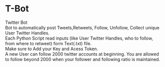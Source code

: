 # T-Bot
Twitter Bot<br/>
Bot to automatically post Tweets,Retweets, Follow, Unfollow, Collect unique User Twitter Handles. <br/>
Each Python Script read inputs (like User Twitter Handles, who to follow, from where to retweet) form Text(.txt) file.<br/>
Make sure to Add your Key and Acess Token.<br/>
A new User can follow 2000 twitter accounts at beginning. You are allowed to follow beyond 2000 when your follower and following ratio is maintained.
